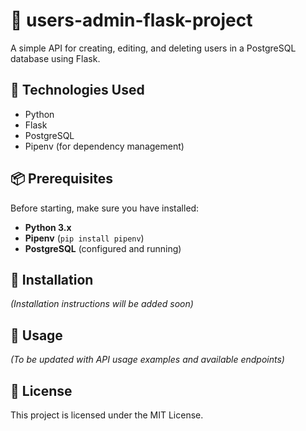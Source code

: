 # 📌 users-admin-flask-project

A simple API for creating, editing, and deleting users in a PostgreSQL database using Flask.

## 🚀 Technologies Used
- Python  
- Flask  
- PostgreSQL  
- Pipenv (for dependency management)  

## 📦 Prerequisites
Before starting, make sure you have installed:  
- **Python 3.x**  
- **Pipenv** (`pip install pipenv`)  
- **PostgreSQL** (configured and running)  

## 🔧 Installation
*(Installation instructions will be added soon)*  

## 🚀 Usage
*(To be updated with API usage examples and available endpoints)*  

## 📜 License
This project is licensed under the MIT License.  
